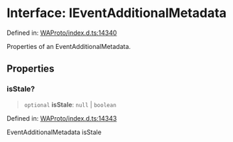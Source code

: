 # Interface: IEventAdditionalMetadata

Defined in: [WAProto/index.d.ts:14340](https://github.com/Fokusdotid/bail/blob/82f46c566476ac566bfd781dede14412fcdfb787/WAProto/index.d.ts#L14340)

Properties of an EventAdditionalMetadata.

## Properties

### isStale?

> `optional` **isStale**: `null` \| `boolean`

Defined in: [WAProto/index.d.ts:14343](https://github.com/Fokusdotid/bail/blob/82f46c566476ac566bfd781dede14412fcdfb787/WAProto/index.d.ts#L14343)

EventAdditionalMetadata isStale
